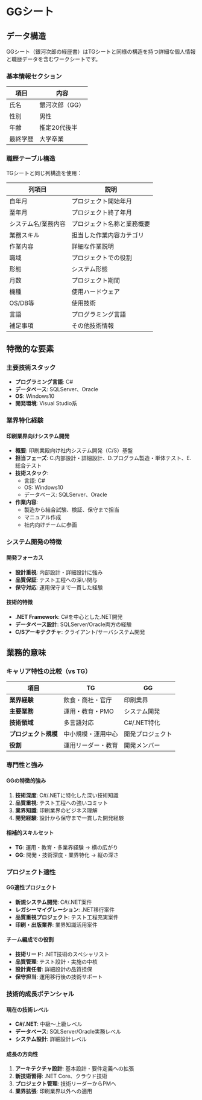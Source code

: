 # GGシート

## データ構造

GGシート（銀河次郎の経歴書）はTGシートと同様の構造を持つ詳細な個人情報と職歴データを含むワークシートです。

### 基本情報セクション

| 項目 | 内容 |
|------|------|
| 氏名 | 銀河次郎（GG） |
| 性別 | 男性 |
| 年齢 | 推定20代後半 |
| 最終学歴 | 大学卒業 |

### 職歴テーブル構造

TGシートと同じ列構造を使用：

| 列項目 | 説明 |
|--------|------|
| 自年月 | プロジェクト開始年月 |
| 至年月 | プロジェクト終了年月 |
| システム名/業務内容 | プロジェクト名称と業務概要 |
| 業務スキル | 担当した作業内容カテゴリ |
| 作業内容 | 詳細な作業説明 |
| 職域 | プロジェクトでの役割 |
| 形態 | システム形態 |
| 月数 | プロジェクト期間 |
| 機種 | 使用ハードウェア |
| OS/DB等 | 使用技術 |
| 言語 | プログラミング言語 |
| 補足事項 | その他技術情報 |

## 特徴的な要素

### 主要技術スタック
- **プログラミング言語**: C#
- **データベース**: SQLServer、Oracle
- **OS**: Windows10
- **開発環境**: Visual Studio系

### 業界特化経験

#### 印刷業界向けシステム開発
- **概要**: 印刷業殿向け社内システム開発（C/S）基盤
- **担当フェーズ**: C.内部設計・詳細設計、D.プログラム製造・単体テスト、E.総合テスト
- **技術スタック**:
  - 言語: C#
  - OS: Windows10
  - データベース: SQLServer、Oracle
- **作業内容**:
  - 製造から結合試験、検証、保守まで担当
  - マニュアル作成
  - 社内向けチームに参画

### システム開発の特徴

#### 開発フォーカス
- **設計重視**: 内部設計・詳細設計に強み
- **品質保証**: テスト工程への深い関与
- **保守対応**: 運用保守まで一貫した経験

#### 技術的特徴
- **.NET Framework**: C#を中心とした.NET開発
- **データベース設計**: SQLServer/Oracle両方の経験
- **C/Sアーキテクチャ**: クライアント/サーバシステム開発

## 業務的意味

### キャリア特性の比較（vs TG）

| 項目 | TG | GG |
|------|----|----|
| **業界経験** | 飲食・商社・官庁 | 印刷業界 |
| **主要業務** | 運用・教育・PMO | システム開発 |
| **技術領域** | 多言語対応 | C#/.NET特化 |
| **プロジェクト規模** | 中小規模・運用中心 | 開発プロジェクト |
| **役割** | 運用リーダー・教育 | 開発メンバー |

### 専門性と強み

#### GGの特徴的強み
1. **技術深度**: C#/.NETに特化した深い技術知識
2. **品質重視**: テスト工程への強いコミット
3. **業界知識**: 印刷業界のビジネス理解
4. **開発経験**: 設計から保守まで一貫した開発経験

#### 相補的スキルセット
- **TG**: 運用・教育・多業界経験 → 横の広がり
- **GG**: 開発・技術深度・業界特化 → 縦の深さ

### プロジェクト適性

#### GG適性プロジェクト
- **新規システム開発**: C#/.NET案件
- **レガシーマイグレーション**: .NET移行案件
- **品質重視プロジェクト**: テスト工程充実案件
- **印刷・出版業界**: 業界知識活用案件

#### チーム編成での役割
- **技術リード**: .NET技術のスペシャリスト
- **品質管理**: テスト設計・実施の中核
- **設計責任者**: 詳細設計の品質担保
- **保守担当**: 運用移行後の技術サポート

### 技術的成長ポテンシャル

#### 現在の技術レベル
- **C#/.NET**: 中級～上級レベル
- **データベース**: SQLServer/Oracle実務レベル
- **システム設計**: 詳細設計レベル

#### 成長の方向性
1. **アーキテクチャ設計**: 基本設計・要件定義への拡張
2. **新技術習得**: .NET Core、クラウド技術
3. **プロジェクト管理**: 技術リーダーからPMへ
4. **業界拡張**: 印刷業界以外への適用